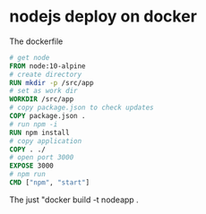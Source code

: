 # nodejs deploy on docker

The dockerfile


```dockerfile
# get node
FROM node:10-alpine
# create directory
RUN mkdir -p /src/app
# set as work dir
WORKDIR /src/app
# copy package.json to check updates
COPY package.json .
# run npm -i
RUN npm install
# copy application
COPY . ./
# open port 3000
EXPOSE 3000
# npm run
CMD ["npm", "start"]
```

The just "docker build -t nodeapp .